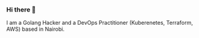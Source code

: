 ### Hi there 👋 
I am a Golang Hacker and a DevOps Practitioner (Kuberenetes, Terraform, AWS) based in Nairobi.
